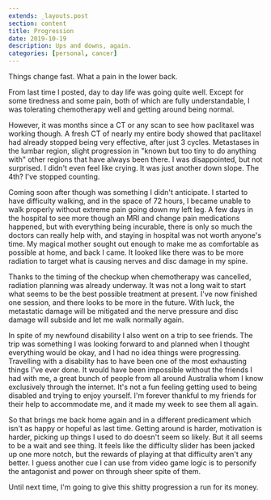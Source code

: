 ```yaml
---
extends: _layouts.post
section: content
title: Progression
date: 2019-10-19
description: Ups and downs, again.
categories: [personal, cancer]
---
```


Things change fast. What a pain in the lower back.

From last time I posted, day to day life was going quite well. Except for some tiredness and some pain, both of which are fully understandable, I was tolerating chemotherapy well and getting around being normal.

However, it was months since a CT or any scan to see how paclitaxel was working though. A fresh CT of nearly my entire body showed that paclitaxel had already stopped being very effective, after just 3 cycles. Metastases in the lumbar region, slight progression in "known but too tiny to do anything with" other regions that have always been there. I was disappointed, but not surprised. I didn't even feel like crying. It was just another down slope. The 4th? I've stopped counting.

Coming soon after though was something I didn't anticipate. I started to have difficulty walking, and in the space of 72 hours, I became unable to walk properly without extreme pain going down my left leg. A few days in the hospital to see more though an MRI and change pain medications happened, but with everything being incurable, there is only so much the doctors can really help with, and staying in hospital was not worth anyone's time. My magical mother sought out enough to make me as comfortable as possible at home, and back I came. It looked like there was to be more radiation to target what is causing nerves and disc damage in my spine.

Thanks to the timing of the checkup when chemotherapy was cancelled, radiation planning was already underway. It was not a long wait to start what seems to be the best possible treatment at present. I've now finished one session, and there looks to be more in the future. With luck, the metastatic damage will be mitigated and the nerve pressure and disc damage will subside and let me walk normally again.

In spite of my newfound disability I also went on a trip to see friends. The trip was something I was looking forward to and planned when I thought everything would be okay, and I had no idea things were progressing. Travelling with a disability has to have been one of the most exhausting things I've ever done. It would have been impossible without the friends I had with me, a great bunch of people from all around Australia whom I know exclusively through the internet. It's not a fun feeling getting used to being disabled and trying to enjoy yourself. I'm forever thankful to my friends for their help to accommodate me, and it made my week to see them all again.

So that brings me back home again and in a different predicament which isn't as happy or hopeful as last time. Getting around is harder, motivation is harder, picking up things I used to do doesn't seem so likely. But it all seems to be a wait and see thing. It feels like the difficulty slider has been jacked up one more notch, but the rewards of playing at that difficulty aren't any better. I guess another cue I can use from video game logic is to personify the antagonist and power on through sheer spite of them.

Until next time, I'm going to give this shitty progression a run for its money.